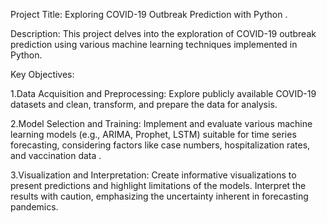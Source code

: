 Project Title: Exploring COVID-19 Outbreak Prediction with Python .

Description:
This project delves into the exploration of COVID-19 outbreak prediction using various machine learning  techniques implemented in Python. 

Key Objectives:

1.Data Acquisition and Preprocessing: Explore publicly available COVID-19 datasets  and clean, transform, and prepare the data for analysis.

2.Model Selection and Training: Implement and evaluate various machine learning models (e.g., ARIMA, Prophet, LSTM) suitable for time series forecasting, considering factors like case numbers, hospitalization rates, and vaccination data .

3.Visualization and Interpretation: Create informative visualizations to present predictions and highlight limitations of the models. Interpret the results with caution, emphasizing the uncertainty inherent in forecasting pandemics.


